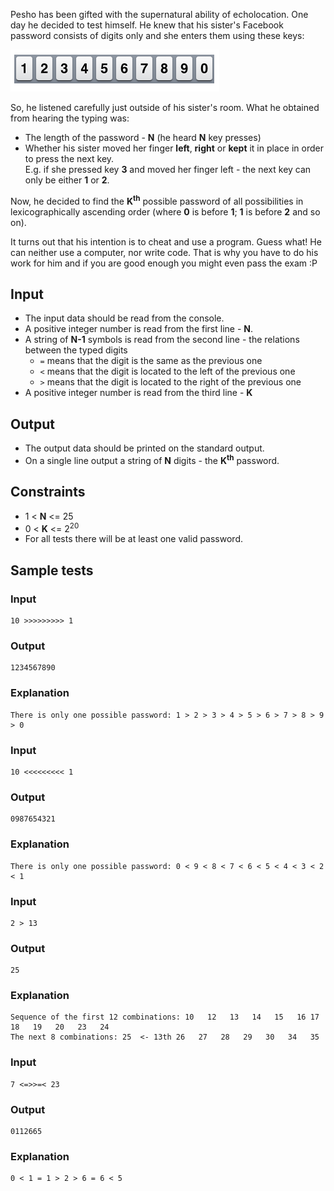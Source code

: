 Pesho has been gifted with the supernatural ability of echolocation. One day he decided to test himself. He knew that his sister's Facebook password consists of digits only and she enters them using these keys:

![keys](./Image.PNG) 

So, he listened carefully just outside of his sister's room. What he obtained from hearing the typing was: 
- The length of the password - **N** (he heard **N** key presses) 
- Whether his sister moved her finger **left**, **right** or **kept** it in place in order to press the next key.<br/>E.g. if she pressed key **3** and moved her finger left - the next key can only be either **1** or **2**.

Now, he decided to find the **K<sup>th</sup>** possible password of all possibilities in lexicographically ascending order (where **0** is before **1**; **1** is before **2** and so on). 

It turns out that his intention is to cheat and use a program. Guess what! He can neither use a computer, nor write code. That is why you have to do his work for him and if you are good enough you might even pass the exam :P  

## Input 
- The input data should be read from the console. 
- A positive integer number is read from the first line - **N**. 
- A string of **N-1** symbols is read from the second line - the relations between the typed digits   
	- `=` means that the digit is the same as the previous one   
	- `<` means that the digit is located to the left of the previous one   
	- `>` means that the digit is located to the right of the previous one 
- A positive integer number is read from the third line - **K**  

## Output 
- The output data should be printed on the standard output. 
- On a single line output a string of **N** digits - the **K<sup>th</sup>** password.

## Constraints 
- 1 < **N** <= 25 
- 0 < **K** <= 2<sup>20</sup> 
- For all tests there will be at least one valid password. 

## Sample tests

### Input
```
10 >>>>>>>>> 1
```

### Output
``` 
1234567890
```
### Explanation
```
There is only one possible password: 1 > 2 > 3 > 4 > 5 > 6 > 7 > 8 > 9 > 0 
```


### Input
``` 
10 <<<<<<<<< 1
```

### Output
``` 
0987654321
```

### Explanation
``` 
There is only one possible password: 0 < 9 < 8 < 7 < 6 < 5 < 4 < 3 < 2 < 1 
```

### Input
```
2 > 13
```

### Output
```
25
```

### Explanation
``` 
Sequence of the first 12 combinations: 10   12   13   14   15   16 17   18   19   20   23   24
The next 8 combinations: 25  <- 13th 26   27   28   29   30   34   35
```

### Input
```
7 <=>>=< 23
```

### Output
```
0112665
```

### Explanation 
```
0 < 1 = 1 > 2 > 6 = 6 < 5
```
